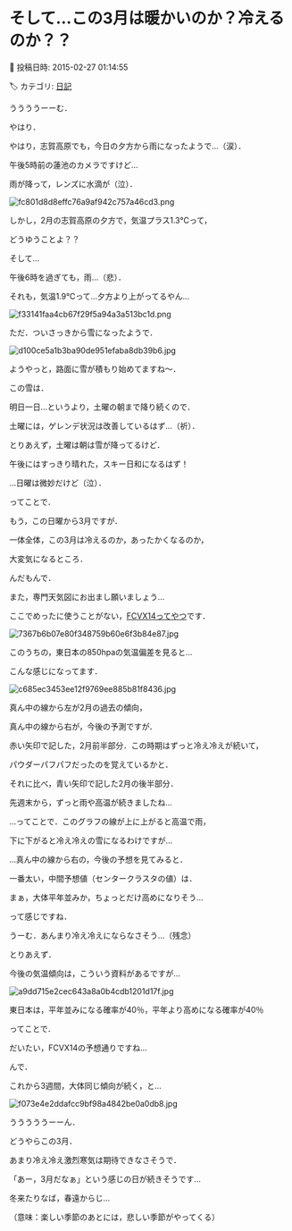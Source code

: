 # そして…この3月は暖かいのか？冷えるのか？？

📅 投稿日時: 2015-02-27 01:14:55

🏷️ カテゴリ: [日記](cc4b5682fb7b8b144980957a978653fb0.md)

ううううーーむ．


やはり．


やはり，志賀高原でも，今日の夕方から雨になったようで…（涙）．


午後5時前の蓮池のカメラですけど…


雨が降って，レンズに水滴が（泣）．




![fc801d8d8effc76a9af942c757a46cd3.png](images/fc801d8d8effc76a9af942c757a46cd3.png)




しかし，2月の志賀高原の夕方で，気温プラス1.3℃って，


どうゆうことよ？？





そして…


午後6時を過ぎても，雨…（悲）．


それも，気温1.9℃って…夕方より上がってるやん…




![f33141faa4cb67f29f5a94a3a513bc1d.png](images/f33141faa4cb67f29f5a94a3a513bc1d.png)







ただ．ついさっきから雪になったようで．




![d100ce5a1b3ba90de951efaba8db39b6.jpg](images/d100ce5a1b3ba90de951efaba8db39b6.jpg)




ようやっと，路面に雪が積もり始めてますね～．


この雪は．


明日一日…というより，土曜の朝まで降り続くので．


土曜には，ゲレンデ状況は改善しているはず…（祈）．





とりあえず，土曜は朝は雪が降ってるけど．


午後にはすっきり晴れた，スキー日和になるはず！


…日曜は微妙だけど（泣）．





ってことで．


もう，この日曜から3月ですが．


一体全体，この3月は冷えるのか，あったかくなるのか，


大変気になるところ．





んだもんで．


また，専門天気図にお出まし願いましょう…


ここでめったに使うことがない，[FCVX14ってやつ](http://n-kishou.com/ee/exp/exp01.html?cd=fcvx14&cat=e4)です．




![7367b6b07e80f348759b60e6f3b84e87.jpg](images/7367b6b07e80f348759b60e6f3b84e87.jpg)







このうちの，東日本の850hpaの気温偏差を見ると…


こんな感じになってます．




![c685ec3453ee12f9769ee885b81f8436.jpg](images/c685ec3453ee12f9769ee885b81f8436.jpg)




真ん中の線から左が2月の過去の傾向，


真ん中の線から右が，今後の予測ですが．


赤い矢印で記した，2月前半部分．この時期はずっと冷え冷えが続いて，


パウダーパフパフだったのを覚えているかと．


それに比べ，青い矢印で記した2月の後半部分．


先週末から，ずっと雨や高温が続きましたね…


…ってことで．このグラフの線が上に上がると高温で雨，


下に下がると冷え冷えの雪になるわけですが…





…真ん中の線から右の，今後の予想を見てみると．


一番太い，中間予想値（センタークラスタの値）は．


まぁ，大体平年並みか，ちょっとだけ高めになりそう…


って感じですね．





うーむ．あんまり冷え冷えにならなさそう…（残念）





とりあえず．


今後の気温傾向は，こういう資料があるですが…




![a9dd715e2cec643a8a0b4cdb1201d17f.jpg](images/a9dd715e2cec643a8a0b4cdb1201d17f.jpg)




東日本は，平年並みになる確率が40％，平年より高めになる確率が40％


ってことで．


だいたい，FCVX14の予想通りですね…





んで．


これから3週間，大体同じ傾向が続く，と…




![f073e4e2ddafcc9bf98a4842be0a0db8.jpg](images/f073e4e2ddafcc9bf98a4842be0a0db8.jpg)







うううううーーん．


どうやらこの3月．


あまり冷え冷え激烈寒気は期待できなさそうで．


「あー，3月だなぁ」という感じの日が続きそうです…





冬来たりなば，春遠からじ…


（意味：楽しい季節のあとには，悲しい季節がやってくる）
